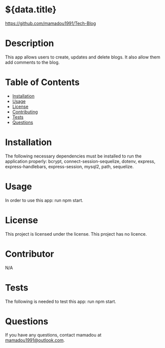 
 # ${data.title}
  https://github.com/mamadou1991/Tech-Blog
  # Description
  This app allows users to create, updates and delete blogs. It also allow them add comments to the blog.
  # Table of Contents 
  * [Installation](#installation)
  * [Usage](#usage)
  * [License](#license)
  * [Contributing](#contributor)
  * [Tests](#tests)
  * [Questions](#questions)
  # Installation
  The following necessary dependencies must be installed to run the application properly: 
  bcrypt, connect-session-sequelize, dotenv, express, express-handlebars, express-session, mysql2, path, sequelize.
  # Usage
  In order to use this app:
  run npm start.
  # License
  This project is licensed under the license. 
  This project has no licence.
  # Contributor
  N/A
  # Tests
  The following is needed to test this app:
  run npm start.
  # Questions
  If you have any questions, contact mamadou at mamadou1991@outlook.com.
  